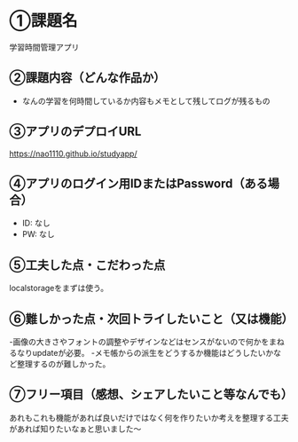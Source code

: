 # ①課題名
学習時間管理アプリ

## ②課題内容（どんな作品か）
- なんの学習を何時間しているか内容もメモとして残してログが残るもの

## ③アプリのデプロイURL
https://nao1110.github.io/studyapp/

## ④アプリのログイン用IDまたはPassword（ある場合）
- ID: なし
- PW: なし

## ⑤工夫した点・こだわった点
localstorageをまずは使う。

## ⑥難しかった点・次回トライしたいこと（又は機能）
-画像の大きさやフォントの調整やデザインなどはセンスがないので何かをまねるなりupdateが必要。
-メモ帳からの派生をどうするか機能はどうしたいかなど整理するのが難しかった。

## ⑦フリー項目（感想、シェアしたいこと等なんでも）
あれもこれも機能があれば良いだけではなく何を作りたいか考えを整理する工夫があれば知りたいなぁと思いました〜
